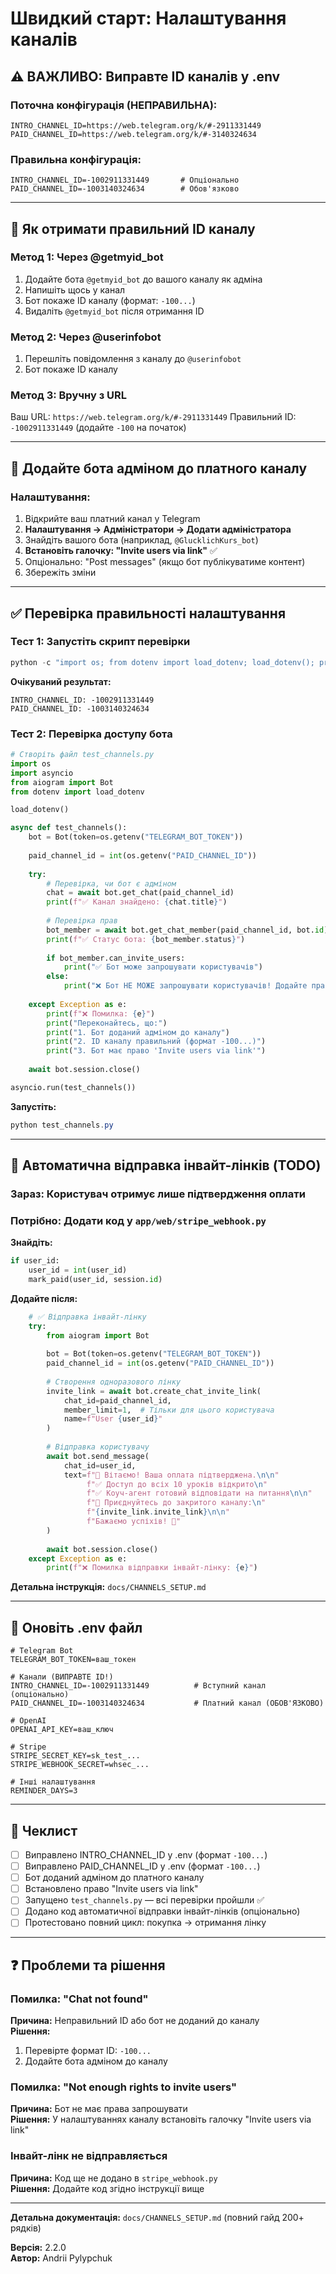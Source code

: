 # Швидкий старт: Налаштування каналів

## ⚠️ ВАЖЛИВО: Виправте ID каналів у .env

### Поточна конфігурація (НЕПРАВИЛЬНА):
```env
INTRO_CHANNEL_ID=https://web.telegram.org/k/#-2911331449
PAID_CHANNEL_ID=https://web.telegram.org/k/#-3140324634
```

### Правильна конфігурація:
```env
INTRO_CHANNEL_ID=-1002911331449       # Опціонально
PAID_CHANNEL_ID=-1003140324634        # Обов'язково
```

---

## 🔧 Як отримати правильний ID каналу

### Метод 1: Через @getmyid_bot
1. Додайте бота `@getmyid_bot` до вашого каналу як адміна
2. Напишіть щось у канал
3. Бот покаже ID каналу (формат: `-100...`)
4. Видаліть `@getmyid_bot` після отримання ID

### Метод 2: Через @userinfobot
1. Перешліть повідомлення з каналу до `@userinfobot`
2. Бот покаже ID каналу

### Метод 3: Вручну з URL
Ваш URL: `https://web.telegram.org/k/#-2911331449`
Правильний ID: `-1002911331449` (додайте `-100` на початок)

---

## 🤖 Додайте бота адміном до платного каналу

### Налаштування:
1. Відкрийте ваш платний канал у Telegram
2. **Налаштування → Адміністратори → Додати адміністратора**
3. Знайдіть вашого бота (наприклад, `@GlucklichKurs_bot`)
4. **Встановіть галочку: "Invite users via link"** ✅
5. Опціонально: "Post messages" (якщо бот публікуватиме контент)
6. Збережіть зміни

---

## ✅ Перевірка правильності налаштування

### Тест 1: Запустіть скрипт перевірки
```powershell
python -c "import os; from dotenv import load_dotenv; load_dotenv(); print('INTRO_CHANNEL_ID:', os.getenv('INTRO_CHANNEL_ID')); print('PAID_CHANNEL_ID:', os.getenv('PAID_CHANNEL_ID'))"
```

**Очікуваний результат:**
```
INTRO_CHANNEL_ID: -1002911331449
PAID_CHANNEL_ID: -1003140324634
```

### Тест 2: Перевірка доступу бота
```python
# Створіть файл test_channels.py
import os
import asyncio
from aiogram import Bot
from dotenv import load_dotenv

load_dotenv()

async def test_channels():
    bot = Bot(token=os.getenv("TELEGRAM_BOT_TOKEN"))
    
    paid_channel_id = int(os.getenv("PAID_CHANNEL_ID"))
    
    try:
        # Перевірка, чи бот є адміном
        chat = await bot.get_chat(paid_channel_id)
        print(f"✅ Канал знайдено: {chat.title}")
        
        # Перевірка прав
        bot_member = await bot.get_chat_member(paid_channel_id, bot.id)
        print(f"✅ Статус бота: {bot_member.status}")
        
        if bot_member.can_invite_users:
            print("✅ Бот може запрошувати користувачів")
        else:
            print("❌ Бот НЕ МОЖЕ запрошувати користувачів! Додайте право 'Invite users via link'")
        
    except Exception as e:
        print(f"❌ Помилка: {e}")
        print("Переконайтесь, що:")
        print("1. Бот доданий адміном до каналу")
        print("2. ID каналу правильний (формат -100...)")
        print("3. Бот має право 'Invite users via link'")
    
    await bot.session.close()

asyncio.run(test_channels())
```

**Запустіть:**
```powershell
python test_channels.py
```

---

## 🔗 Автоматична відправка інвайт-лінків (TODO)

### Зараз: Користувач отримує лише підтвердження оплати

### Потрібно: Додати код у `app/web/stripe_webhook.py`

**Знайдіть:**
```python
if user_id:
    user_id = int(user_id)
    mark_paid(user_id, session.id)
```

**Додайте після:**
```python
    # ✅ Відправка інвайт-лінку
    try:
        from aiogram import Bot
        
        bot = Bot(token=os.getenv("TELEGRAM_BOT_TOKEN"))
        paid_channel_id = int(os.getenv("PAID_CHANNEL_ID"))
        
        # Створення одноразового лінку
        invite_link = await bot.create_chat_invite_link(
            chat_id=paid_channel_id,
            member_limit=1,  # Тільки для цього користувача
            name=f"User {user_id}"
        )
        
        # Відправка користувачу
        await bot.send_message(
            chat_id=user_id,
            text=f"🎉 Вітаємо! Ваша оплата підтверджена.\n\n"
                 f"✅ Доступ до всіх 10 уроків відкрито\n"
                 f"✅ Коуч-агент готовий відповідати на питання\n\n"
                 f"🔗 Приєднуйтесь до закритого каналу:\n"
                 f"{invite_link.invite_link}\n\n"
                 f"Бажаємо успіхів! 🌟"
        )
        
        await bot.session.close()
    except Exception as e:
        print(f"❌ Помилка відправки інвайт-лінку: {e}")
```

**Детальна інструкція:** `docs/CHANNELS_SETUP.md`

---

## 📝 Оновіть .env файл

```env
# Telegram Bot
TELEGRAM_BOT_TOKEN=ваш_токен

# Канали (ВИПРАВТЕ ID!)
INTRO_CHANNEL_ID=-1002911331449          # Вступний канал (опціонально)
PAID_CHANNEL_ID=-1003140324634           # Платний канал (ОБОВ'ЯЗКОВО)

# OpenAI
OPENAI_API_KEY=ваш_ключ

# Stripe
STRIPE_SECRET_KEY=sk_test_...
STRIPE_WEBHOOK_SECRET=whsec_...

# Інші налаштування
REMINDER_DAYS=3
```

---

## 🎯 Чеклист

- [ ] Виправлено INTRO_CHANNEL_ID у .env (формат `-100...`)
- [ ] Виправлено PAID_CHANNEL_ID у .env (формат `-100...`)
- [ ] Бот доданий адміном до платного каналу
- [ ] Встановлено право "Invite users via link"
- [ ] Запущено `test_channels.py` — всі перевірки пройшли ✅
- [ ] Додано код автоматичної відправки інвайт-лінків (опціонально)
- [ ] Протестовано повний цикл: покупка → отримання лінку

---

## ❓ Проблеми та рішення

### Помилка: "Chat not found"
**Причина:** Неправильний ID або бот не доданий до каналу  
**Рішення:** 
1. Перевірте формат ID: `-100...`
2. Додайте бота адміном до каналу

### Помилка: "Not enough rights to invite users"
**Причина:** Бот не має права запрошувати  
**Рішення:** У налаштуваннях каналу встановіть галочку "Invite users via link"

### Інвайт-лінк не відправляється
**Причина:** Код ще не додано в `stripe_webhook.py`  
**Рішення:** Додайте код згідно інструкції вище

---

**Детальна документація:** `docs/CHANNELS_SETUP.md` (повний гайд 200+ рядків)

**Версія:** 2.2.0  
**Автор:** Andrii Pylypchuk
